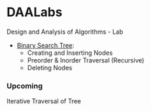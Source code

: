 # DAALabs
Design and Analysis of Algorithms - Lab

* [Binary Search Tree](/bst.c):
    * Creating and Inserting Nodes
    * Preorder & Inorder Traversal (Recursive)
    * Deleting Nodes

### Upcoming
Iterative Traversal of Tree
